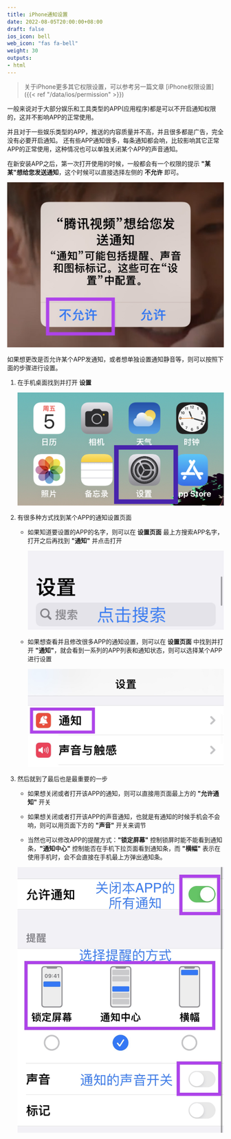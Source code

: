 ```yaml
---
title: iPhone通知设置
date: 2022-08-05T20:00:00+08:00
draft: false
ios_icon: bell
web_icon: "fas fa-bell"
weight: 30
outputs:
- html
---
```


> 关于iPhone更多其它权限设置，可以参考另一篇文章 [iPhone权限设置]({{< ref "/data/ios/permission" >}})

一般来说对于大部分娱乐和工具类型的APP(应用程序)都是可以不开启通知权限的，这并不影响APP的正常使用。

并且对于一些娱乐类型的APP，推送的内容质量并不高，并且很多都是广告，完全没有必要开启通知。
还有些APP通知很多，每条通知都会响，比较影响其它正常APP的正常使用，这种情况也可以单独关闭某个APP的声音通知。

在新安装APP之后，第一次打开使用的时候，一般都会有一个权限的提示 **"某某"想给您发送通知**，这个时候可以直接选择左侧的 **不允许** 即可。

<img src="./do-not-allow.jpg">

如果想更改是否允许某个APP发通知，或者想单独设置通知静音等，则可以按照下面的步骤进行设置。


1. 在手机桌面找到并打开 **设置**
  
   <img src="./settings.jpg">


2. 有很多种方式找到某个APP的通知设置页面

   - 如果知道要设置的APP的名字，则可以在 **设置页面** 最上方搜索APP名字，打开之后再找到 **"通知"** 并点击打开

     <img src="./search.jpg">
  
   - 如果想查看并且修改很多APP的通知设置，则可以在 **设置页面** 中找到并打开 **"通知"**，就会看到一系列的APP列表和通知状态，则可以选择某个APP进行设置
   
     <img src="./notification.jpg">


3. 然后就到了最后也是最重要的一步

   - 如果想关闭或者打开该APP的通知，则可以直接用页面最上方的 **"允许通知"** 开关
   
   - 如果想关闭或者打开该APP的声音通知，也就是有通知的时候手机会不会响，则可以用页面下方的 **"声音"** 开关来调节
   
   - 当然也可以修改APP的提醒方式：**"锁定屏幕"** 控制锁屏时能不能看到通知条，**"通知中心"** 控制能否在手机下拉页面看到通知条，而 **"横幅"** 表示在使用手机时，会不会直接在手机最上方弹出通知条。
     
   <img src="./notification-settings.jpg">

